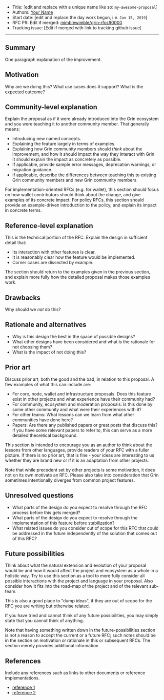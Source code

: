 
- Title: [edit and replace with a unique name like so: `my-awesome-proposal`]
- Authors: [Your Name](mailto:your@email.com)
- Start date: [edit and replace the day work begun, i.e. `Jan 15, 2019`]
- RFC PR: Edit if merged: [mimblewimble/grin-rfcs#0000](https://github.com/mimblewimble/grin-rfcs/pull/0000)
- Tracking issue: [Edit if merged with link to tracking github issue]

---

## Summary
[summary]: #summary

One paragraph explanation of the improvement.

## Motivation
[motivation]: #motivation

Why are we doing this? What use cases does it support? What is the expected outcome?

## Community-level explanation
[community-level-explanation]: #community-level-explanation

Explain the proposal as if it were already introduced into the Grin ecosystem and you were teaching it to another community member. That generally means:

- Introducing new named concepts.
- Explaining the feature largely in terms of examples.
- Explaining how Grin community members should *think* about the improvement, and how it should impact the way they interact with Grin. It should explain the impact as concretely as possible.
- If applicable, provide sample error messages, deprecation warnings, or migration guidance.
- If applicable, describe the differences between teaching this to existing Grin community members and new Grin community members.

For implementation-oriented RFCs (e.g. for wallet), this section should focus on how wallet contributors should think about the change, and give examples of its concrete impact. For policy RFCs, this section should provide an example-driven introduction to the policy, and explain its impact in concrete terms.

## Reference-level explanation
[reference-level-explanation]: #reference-level-explanation

This is the technical portion of the RFC. Explain the design in sufficient detail that:

- Its interaction with other features is clear.
- It is reasonably clear how the feature would be implemented.
- Corner cases are dissected by example.

The section should return to the examples given in the previous section, and explain more fully how the detailed proposal makes those examples work.

## Drawbacks
[drawbacks]: #drawbacks

Why should we *not* do this?

## Rationale and alternatives
[rationale-and-alternatives]: #rationale-and-alternatives

- Why is this design the best in the space of possible designs?
- What other designs have been considered and what is the rationale for not choosing them?
- What is the impact of not doing this?

## Prior art
[prior-art]: #prior-art

Discuss prior art, both the good and the bad, in relation to this proposal.
A few examples of what this can include are:

- For core, node, wallet and infrastructure proposals: Does this feature exist in other projects and what experience have their community had?
- For community, ecosystem and moderation proposals: Is this done by some other community and what were their experiences with it?
- For other teams: What lessons can we learn from what other communities have done here?
- Papers: Are there any published papers or great posts that discuss this? If you have some relevant papers to refer to, this can serve as a more detailed theoretical background.

This section is intended to encourage you as an author to think about the lessons from other languages, provide readers of your RFC with a fuller picture. If there is no prior art, that is fine - your ideas are interesting to us whether they are brand new or if it is an adaptation from other projects.

Note that while precedent set by other projects is some motivation, it does not on its own motivate an RFC.
Please also take into consideration that Grin sometimes intentionally diverges from common project features.

## Unresolved questions
[unresolved-questions]: #unresolved-questions

- What parts of the design do you expect to resolve through the RFC process before this gets merged?
- What parts of the design do you expect to resolve through the implementation of this feature before stabilization?
- What related issues do you consider out of scope for this RFC that could be addressed in the future independently of the solution that comes out of this RFC?

## Future possibilities
[future-possibilities]: #future-possibilities

Think about what the natural extension and evolution of your proposal would be and how it would affect the project and ecosystem as a whole in a holistic way. Try to use this section as a tool to more fully consider all possible interactions with the project and language in your proposal. Also consider how it fits into the road-map of the project and of the relevant sub-team.

This is also a good place to "dump ideas", if they are out of scope for the RFC you are writing but otherwise related.

If you have tried and cannot think of any future possibilities, you may simply state that you cannot think of anything.

Note that having something written down in the future-possibilities section is not a reason to accept the current or a future RFC; such notes should be in the section on motivation or rationale in this or subsequent RFCs. The section merely provides additional information.

## References
[references]: #references

Include any references such as links to other documents or reference implementations.

- [reference 1](link)
- [reference 2](link)
